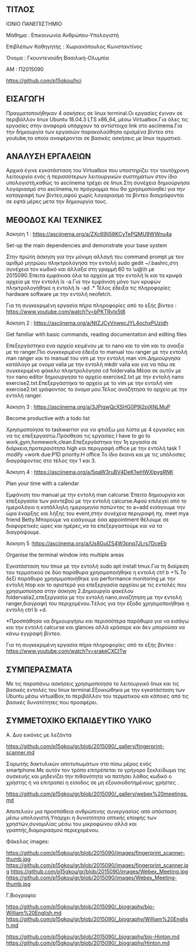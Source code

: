 ## ΤΙΤΛΟΣ

ΙΟΝΙΟ ΠΑΝΕΠΙΣΤΗΜΙΟ

Μάθημα : Eπικοινωνία Ανθρώπου-Υπολογιστή

Επιβλέπων Καθηγητής : Χωριανόπουλος Κωνσταντίνος

Όνομα : Γκουντενούδη Βασιλική-Ολυμπία

ΑΜ : Π2015090

https://github.com/p15gkou/hci

## ΕΙΣΑΓΩΓΗ

Πραγματοποιήθηκαν 4 ασκήσεις σε linux terminal.Οι εργασίες έγιναν σε περιβάλλον linux Ubuntu 18.04.3 LTS x86_64, μέσω Virtualbox.Για όλες τις εργασίες στην αναφορά υπάρχουν τα αντίστοιχα link στο asciinema.Για την δημιουργία των εργασιών παρακολούθησα ορισμένα βίντεο στο youtube,τα οποία αναφέρονται σε βασικές ασκήσεις με linux τερματικό.

## ΑΝΑΛΥΣΗ ΕΡΓΑΛΕΙΩΝ

Αρχικά έγινε εγκατάσταση του Virtualbox που υποστηρίζει την ταυτόχρονη λειτουργία ενός ή περισσότερων λειτουργικών συστημάτων στον ίδιο υπολογιστή,καθώς το asciinema τρέχει σε linux.Στη συνέχεια δημιούργησα λογαριασμό στο asciinema,το πρόγραμμα που θα χρησιμοποιηθεί για την καταγραφή των βίντεο,αφού χωρίς λογαριασμό τα βίντεο διαγράφονται σε εφτά μέρες μετα την δημιουργία τους.
 
## ΜΕΘΟΔΟΣ ΚΑΙ ΤΕΧΝΙΚΕΣ

Άσκηση 1 : https://asciinema.org/a/ZXc69li58KCyTePQMU9WWnu4a

Set-up the main dependencies and demonstrate your base system

Στην πρώτη άσκηση για την μόνιμη αλλαγή του command prompt με τον αριθμό μητρώου πληκτρολόγησα την εντολή sudo gedit ~/.bashrc,στη συνέχεια τον κωδικό και άλλαξα στη γραμμή 60 το \u@\h με 2015090.Έπειτα εμφάνισα όλα τα αρχεία με την εντολή ls και τα κρυφά αρχεία με την εντολή ls -a.Για την εμφάνιση μόνο των κρυφών πληκτρολογήθηκε η εντολή ls -ad .* Τέλος έδειξα τις πληροφορίες hardware software με την εντολή neofetch.

Για τη συγκεκριμένη εργασία πήρα πληροφορίες από το εξής βίντεο : https://www.youtube.com/watch?v=bPKTRvlx5t8

Άσκηση 2 : https://asciinema.org/a/NtZJCyVnwecJYL4ochxPUzidh

Get familiar with basic commands, reading documentation and editing files

Επεξεργάστηκα ενα αρχείο κειμένου με το nano και το vim και το ανοιξα με το ranger.Πιο συγκεκριμένα έδειξα το manual του ranger με την εντολή man ranger και το manual του vim με την εντολή man vim.Δημιούργησα κατάλογο με ονομα valia με την εντολή mkdir valia και για να πάω σε συγκεκριμένο φάκελο πληκτρολόγησα cd foldervalia.Μέσα σε αυτόν με τον nano editor δημιουργησα το αρχείο exercise2.txt με την εντολή nano exercise2.txt.Επεξεργάστηκα το αρχείο με το vim με την εντολή vim exercise2.txt γράφοντας το όνομα μου.Τέλος αναζήτησα το αρχείο με την εντολή ranger.

Άσκηση 3 : https://asciinema.org/a/3JPigwQcXSHG0P9j2piXNLMuP

Become productive with a todo list

Χρησιμοποίησα το taskwarrior για να φτιάξω μια λίστα με 4 εργασίες και να τις επεξεργαστώ.Πρόσθεσα τις εργασίες Ι have to go to work,gym,homework,clean.Eπεξεργάστηκα την 1η εργασία σε διάρκεια,προτεραιότητα high και περιγραφή office με την εντολή task 1 modify +work due:P1D priority:H office.To ίδιο έκανα και με τις υπόλοιπες διαγράφοντας στο τέλος την 1 και 3.

Άσκηση 4 : https://asciinema.org/a/5qaW3ruBV4DeK1wHWXlpygRNK

Plan your time with a calendar

Εμφάνιση του manual με την εντολή man calcurse.Έπειτα δημιουργία και επεξεργασία των ραντεβού με την εντολή calcurse.Αφού επιλεγεί από το ημερολόγιο η κατάλληλη ημερομηνία πατώντας το a=add εισάγουμε την ώρα έναρξης και λήξης του event,στην συνέχεια περιγραφή πχ. meet mya friend Betty.Μπορούμε να εισάγουμε όσα appointment θέλουμε σε διαφορετικές ώρες και ημέρες,να τα επεξεργαστούμε και να τα διαγράψουμε.

Άσκηση 5 :https://asciinema.org/a/Us8GulZS4W3pnq7JLrs7DceEb

Organise the terminal window into multiple areas

Εγκατάσταση του tmux με την εντολή sudo apt install tmux.Για τη διαίρεση του τερματικού σε δύο παράθυρα χρησιμοποιήθηκε η εντολή
ctrl b +%.To δεξί παράθυρο χρησμιμοποιήθηκε για performance monitoring με την εντολή htop και το αριστερό για επεξεργασία αρχείου με τις εντολές που χρησιμοποίησα στην άσκηση 2.Δημιουργία φακέλου foldervalia2,επεξεργασία με την εντολή nano,αναζήτηση με την εντολή ranger,διαγραφή του περιχομένου.Tέλος για την έξοδο χρησιμοποιήθηκε η εντολη ctrl b +d.

*Προσπάθησα να δημιουργήσω και περισσότερα παράθυρα για να εισάγω και την εντολή calcurse και glances αλλά κράσαρε και δεν μπορούσα να κάνω εγγραφή βίντεο.

Για τη συγκεκριμένη εργασία πήρα πληροφορίες από το εξής βίντεο : https://www.youtube.com/watch?v=srakeCXCITw

## ΣΥΜΠΕΡΑΣΜΑΤΑ

Mε τις παραπάνω ασκήσεις χρησιμοποίησα το λειτουργικό linux και τις βασικές εντολές του linux terminal.Εξοικιώθηκα με την εγκατάσταση των Ubuntu μέσω virtualBox,το περιβάλλον του τερματικού και κάποιες από τις βασικές δυνατότητες που προσφέρει.

## ΣΥΜΜΕΤΟΧΙΚΟ ΕΚΠΑΙΔΕΥΤΙΚΟ ΥΛΙΚΟ

Α. Δυο εικόνες με λεζάντα

https://github.com/p15gkou/gr/blob/2015090/_gallery/fingerprint-scanner.md

Σαρωτής δακτυλικών αποτυπωμάτων στο πίσω μέρος ενός smartphone.Mε αυτόν τον τρόπο επιτρέπεται το γρήγορο ξεκλείδωμα της συσκευής και μηδενίζει την πιθανότητα να πατήσει λάθος κωδικό ο χρήστης ή να επιτραπεί η είσοδος σε μη εξουσιοδοτημένους χρήστες .

https://github.com/p15gkou/gr/blob/2015090/_gallery/webex%20meetings.md

Aποτελούν μια προσπάθεια ανθρώπινης συνεργασίας από απόσταση μέσω υπολογιστή.Υπάρχει η δυνατότητα οπτικής επαφής των χρηστών,συνομιλίας μέσω του μικροφώνου αλλά και γραπτής,διαμοιρασμού περιεχομένου.

 Φάκελος images:

https://github.com/p15gkou/gr/blob/2015090/images/fingerprint_scanner-thumb.jpg
https://github.com/p15gkou/gr/blob/2015090/images/fingerprint_scanner.jpg
https://github.com/p15gkou/gr/blob/2015090/images/Webex_Meeting.jpg
https://github.com/p15gkou/gr/blob/2015090/images/Webex_Meeting-thumb.jpg

Γ.Βιογραφία

https://github.com/p15gkou/gr/blob/2015090/_biography/bio-William%20English.md
https://github.com/p15gkou/gr/blob/2015090/_biography/William%20English.md

https://github.com/p15gkou/gr/blob/2015090/_biography/bio-Hinton.md
https://github.com/p15gkou/gr/blob/2015090/_biography/Hinton.md
